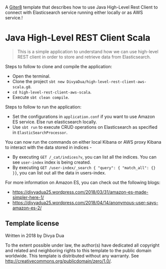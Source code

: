 A [Giter8][g8] template that describes how to use Java High-Level Rest Client to connect with Elasticsearch service running either locally or as AWS service.!

# Java High-Level REST Client Scala

> This is a simple application to understand how we can use high-level REST client in order to store and retrieve data from Elasticsearch.

Steps to follow to clone and compile the application:

- Open the terminal.
- Clone the project ```sbt new DivyaDua/high-level-rest-client-aws-scala.g8```.
- ```cd high-level-rest-client-aws-scala```.
- Execute ```sbt clean compile```.

Steps to follow to run the application:

- Set the configurations in ```application.conf``` if you want to use Amazon ES service. Else run elasticsearch locally.
- Use ```sbt run``` to execute CRUD operations on Elasticsearch as specified in ```ElasticSearchProcessor```.

You can now run the commands on either local Kibana or AWS proxy Kibana to interact with the data stored in indices -

- By executing ```GET /_cat/indices?v```, you can list all the indices. You can see ```user-index``` index is being created.
- By executing ```GET /user-index/_search { "query": { "match_all": {}  }}```, you can list out all the data in users-index.

For more information on Amazon ES, you can check out the following blogs:

- https://divyadua25.wordpress.com/2018/03/31/amazon-es-made-simpler-here-1/
- https://divyadua25.wordpress.com/2018/04/14/anonymous-user-says-amazon-es-2/


Template license
----------------
Written in 2018 by Divya Dua

To the extent possible under law, the author(s) have dedicated all copyright and related
and neighboring rights to this template to the public domain worldwide.
This template is distributed without any warranty. See <http://creativecommons.org/publicdomain/zero/1.0/>.

[g8]: http://www.foundweekends.org/giter8/
